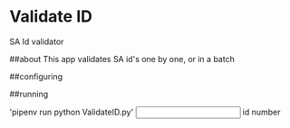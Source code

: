 # Validate ID
SA Id validator


##about
This app validates SA id's one by one, or in a batch

##configuring
<!-- shotty uses the configuration file created by the AWS cli e.g.
`aws configure --profgile shotty` -->

##running

<!-- `pipenv run python shjotty/shotty.py` <command> <subcommandf> <--project=PROJECT> -->
'pipenv run python ValidateID.py' <input> id number
